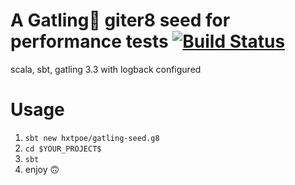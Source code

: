 # A Gatling🔫 giter8 seed for performance tests [![Build Status](https://travis-ci.com/hxtpoe/gatling-seed.g8.svg?branch=master)](https://travis-ci.com/hxtpoe/gatling-seed.g8)
scala, sbt, gatling 3.3 with logback configured 

# Usage
1. `sbt new hxtpoe/gatling-seed.g8`
2. `cd $YOUR_PROJECT$`
3. `sbt`
4. enjoy 🙃
